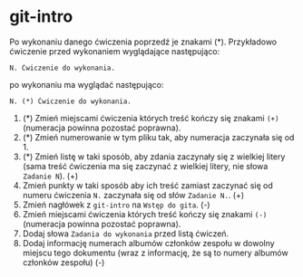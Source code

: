 # git-intro

Po wykonaniu danego ćwiczenia poprzedź je znakami (*).
Przykładowo ćwiczenie przed wykonaniem wyglądające następująco:
```
N. Ćwiczenie do wykonania.
```
po wykonaniu ma wyglądać następująco:
```
N. (*) Ćwiczenie do wykonania.
```

1. (*) Zmień miejscami ćwiczenia których treść kończy się znakami `(+)` (numeracja powinna pozostać poprawna).
2. (*) Zmień numerowanie w tym pliku tak, aby numeracja zaczynała się od 1.
3. (*) Zmień listę w taki sposób, aby zdania zaczynały się z wielkiej litery (sama treść ćwiczenia ma się zaczynać z wielkiej litery, nie słowa `Zadanie N`). (+)
4. Zmień punkty w taki sposób aby ich treść zamiast zaczynać się od numeru ćwiczenia `N.` zaczynała się od słów `Zadanie N.`. (+)
5. Zmień nagłówek z `git-intro` na `Wstęp do gita`. (-)
6. Zmień miejscami ćwiczenia których treść kończy się znakami `(-)` (numeracja powinna pozostać poprawna).
7. Dodaj słowa `Zadania do wykonania` przed listą ćwiczeń.
8. Dodaj informację numerach albumów członków zespołu w dowolny miejscu tego dokumentu (wraz z informację, że są to numery albumów członków zespołu) (-)

